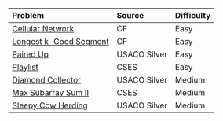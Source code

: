 | Problem | Source | Difficulty |
|:------- |:------ |:---------- |
|[Cellular Network](https://codeforces.com/contest/702/problem/C)|CF|Easy|
|[Longest k-Good Segment](https://codeforces.com/contest/616/problem/D)|CF|Easy|
|[Paired Up](https://usaco.org/index.php?page=viewproblem2&cpid=738)|USACO Silver|Easy|
|[Playlist](https://cses.fi/problemset/task/1141)|CSES|Easy|
|[Diamond Collector](https://usaco.org/index.php?page=viewproblem2&cpid=643)|USACO Silver|Medium|
|[Max Subarray Sum II](https://cses.fi/problemset/task/1644)|CSES|Medium|
|[Sleepy Cow Herding](https://usaco.org/index.php?page=viewproblem2&cpid=918)|USACO Silver|Medium|